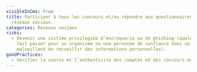 ```yaml
---
visibleInCms: true
title: Participer à tous les concours et/ou répondre aux questionnaires des
  réseaux sociaux.
categories: Réseaux sociaux
risks:
  - Devenir une victime privilégiée d’escroquerie ou de phishing (quelqu’un se
    fait passer pour un organisme ou une personne de confiance dans un but
    malveillant de recueillir des informations personnelles).
goodPractices:
  - Vérifier la source et l’authenticité des comptes et des concours en ligne.
---
```

